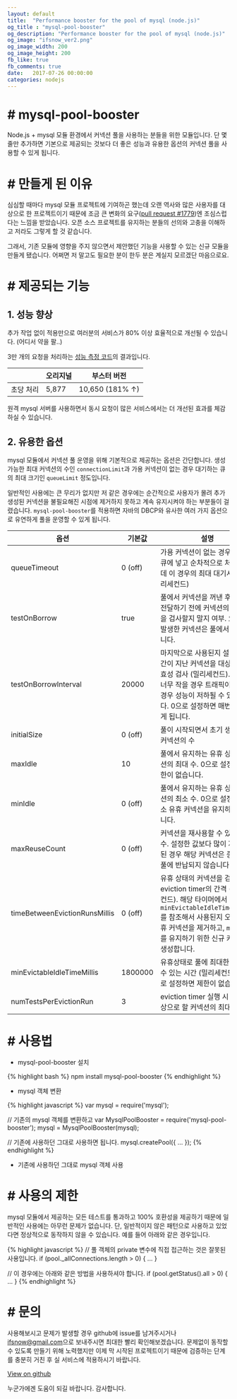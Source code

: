 ```yaml
---
layout: default
title:  "Performance booster for the pool of mysql (node.js)"
og_title : "mysql-pool-booster"
og_description: "Performance booster for the pool of mysql (node.js)"
og_image: "ifsnow_ver2.png"
og_image_width: 200
og_image_height: 200
fb_like: true
fb_comments: true
date:   2017-07-26 00:00:00
categories: nodejs
---
```


# # mysql-pool-booster
Node.js + mysql 모듈 환경에서 커넥션 풀을 사용하는 분들을 위한 모듈입니다. 단 몇 줄만 추가하면 기본으로 제공되는 것보다 더 좋은 성능과 유용한 옵션의 커넥션 풀을 사용할 수 있게 됩니다.

# # 만들게 된 이유
심심할 때마다 mysql 모듈 프로젝트에 기여하곤 했는데 오랜 역사와 많은 사용자를 대상으로 한 프로젝트이기 때문에 조금 큰 변화의 요구([pull request #1779](https://github.com/mysqljs/mysql/pull/1779))엔 조심스럽다는 느낌을 받았습니다. 오픈 소스 프로젝트를 유지하는 분들의 선의와 고충을 이해하고 저라도 그렇게 할 것 같습니다.

그래서, 기존 모듈에 영향을 주지 않으면서 제안했던 기능을 사용할 수 있는 신규 모듈을 만들게 됐습니다. 어쩌면 저 말고도 필요한 분이 한두 분은 계실지 모르겠단 마음으로요.

# # 제공되는 기능

## 1. 성능 향상

추가 작업 없이 적용만으로 여러분의 서비스가 80% 이상 효율적으로 개선될 수 있습니다. (어디서 약을 팔..)

3만 개의 요청을 처리하는 [성능 측정 코드](https://gist.github.com/ifsnow/5cc2a628574c2708eb91231c1abe92cd)의 결과입니다.

|  | 오리지널 | 부스터 버전  |
| --- | --- | --- |
| 초당 처리 | 5,877  | 10,650 (181% ↑) |

원격 mysql 서버를 사용하면서 동시 요청이 많은 서비스에서는 더 개선된 효과를 체감하실 수 있습니다.

## 2. 유용한 옵션

mysql 모듈에서 커넥션 풀 운영을 위해 기본적으로 제공하는 옵션은 간단합니다. 생성 가능한 최대 커넥션의 수인 `connectionLimit`과 가용 커넥션이 없는 경우 대기하는 큐의 최대 크기인 `queueLimit` 정도입니다.

일반적인 사용에는 큰 무리가 없지만 저 같은 경우에는 순간적으로 사용자가 몰려 추가 생성된 커넥션을 불필요해진 시점에 제거하지 못하고 계속 유지시켜야 하는 부분들이 걸렸습니다. `mysql-pool-booster`를 적용하면 자바의 DBCP와 유사한 여러 가지 옵션으로 유연하게 풀을 운영할 수 있게 됩니다.

| 옵션  | 기본값 | 설명 |
| --- | --- | --- |
| queueTimeout | 0 (off) | 가용 커넥션이 없는 경우 요청을 큐에 넣고 순차적으로 처리하는데 이 경우의 최대 대기시간 (밀리세컨드) |
| testOnBorrow | true | 풀에서 커넥션을 꺼낸 후 요청에 전달하기 전에 커넥션의 유효성을 검사할지 말지 여부. 오류가 발생한 커넥션은 풀에서 제거됩니다. |
| testOnBorrowInterval | 20000 | 마지막으로 사용된지 설정한 시간이 지난 커넥션을 대상으로 유효성 검사 (밀리세컨드). 이 값이 너무 작을 경우 트래픽이 많은 경우 성능이 저하될 수 있습니다. 0으로 설정하면 매번 검사하게 됩니다. |
| initialSize | 0 (off) | 풀이 시작되면서 초기 생성시킬 커넥션의 수 |
| maxIdle | 10 | 풀에서 유지하는 유휴 상태 커넥션의 최대 수. 0으로 설정하면 제한이 없습니다. |
| minIdle | 0 (off) | 풀에서 유지하는 유휴 상태 커넥션의 최소 수. 0으로 설정하면 최소 유휴 커넥션을 유지하지 않습니다. |
| maxReuseCount | 0 (off) | 커넥션을 재사용할 수 있는 최대 수. 설정한 값보다 많이 재사용된 경우 해당 커넥션은 종료되고 풀에 반납되지 않습니다. |
| timeBetweenEvictionRunsMillis | 0 (off) | 유휴 상태의 커넥션을 검사하는 eviction timer의 간격 (밀리세컨드). 해당 타이머에서 `minEvictableIdleTimeMillis`를 참조해서 사용된지 오래된 유휴 커넥션을 제거하고, `minIdle`를 유지하기 위한 신규 커넥션을 생성합니다. |
| minEvictableIdleTimeMillis | 1800000 | 유휴상태로 풀에 최대한 유지될 수 있는 시간 (밀리세컨드). 0으로 설정하면 제한이 없습니다. |
| numTestsPerEvictionRun | 3 | eviction timer 실행 시 검사 대상으로 할 커넥션의 최대 수 |

# # 사용법

- mysql-pool-booster 설치

{% highlight bash %}
npm install mysql-pool-booster
{% endhighlight %}

- mysql 객체 변환

{% highlight javascript %}
var mysql = require('mysql');

// 기존의 mysql 객체를 변환하고
var MysqlPoolBooster = require('mysql-pool-booster');
mysql = MysqlPoolBooster(mysql);

// 기존에 사용하던 그대로 사용하면 됩니다.
mysql.createPool({ ... });
{% endhighlight %}

- 기존에 사용하던 그대로 mysql 객체 사용

# # 사용의 제한
mysql 모듈에서 제공하는 모든 테스트를 통과하고 100% 호환성을 제공하기 때문에 일반적인 사용에는 아무런 문제가 없습니다. 단, 일반적이지 않은 패턴으로 사용하고 있었다면 정상적으로 동작하지 않을 수 있습니다. 예를 들어 아래와 같은 경우입니다.

{% highlight javascript %}
// 풀 객체의 private 변수에 직접 접근하는 것은 잘못된 사용입니다.
if (pool._allConnections.length > 0) {
  ...
}

// 이 경우에는 아래와 같은 방법을 사용하셔야 합니다.
if (pool.getStatus().all > 0) {
  ...
}
{% endhighlight %}

# # 문의
사용해보시고 문제가 발생할 경우 github에 issue를 남겨주시거나 [ifsnow@gmail.com](mailto:ifsnow@gmail.com)으로 보내주시면 최대한 빨리 확인해보겠습니다. 문제없이 동작할 수 있도록 만들기 위해 노력했지만 이제 막 시작된 프로젝트이기 때문에 검증하는 단계를 충분히 거친 후 실 서비스에 적용하시기 바랍니다.

[View on github](https://github.com/ifsnow/mysql-pool-booster)

누군가에겐 도움이 되길 바랍니다. 감사합니다.
